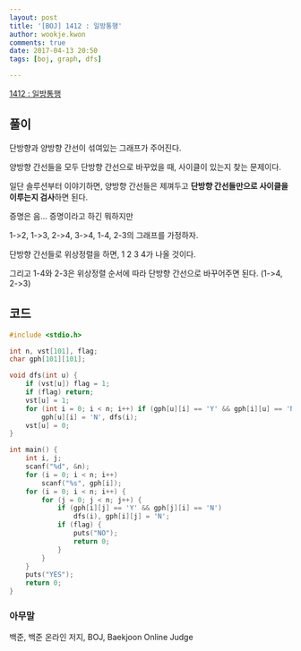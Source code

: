 ```yaml
---
layout: post
title: '[BOJ] 1412 : 일방통행'
author: wookje.kwon
comments: true
date: 2017-04-13 20:50
tags: [boj, graph, dfs]

---
```


[1412 : 일방통행](https://www.acmicpc.net/problem/1412)

## 풀이

단방향과 양방향 간선이 섞여있는 그래프가 주어진다.

양방향 간선들을 모두 단방향 간선으로 바꾸었을 때, 사이클이 있는지 찾는 문제이다.

일단 솔루션부터 이야기하면, 양방향 간선들은 제껴두고 **단방향 간선들만으로 사이클을 이루는지 검사**하면 된다.

증명은 음... 증명이라고 하긴 뭐하지만

1->2, 1->3, 2->4, 3->4, 1-4, 2-3의 그래프를 가정하자.

단방향 간선들로 위상정렬을 하면, 1 2 3 4가 나올 것이다.

그리고 1-4와 2-3은 위상정렬 순서에 따라 단방향 간선으로 바꾸어주면 된다. (1->4, 2->3)


## 코드

```cpp
#include <stdio.h>

int n, vst[101], flag;
char gph[101][101];

void dfs(int u) {
	if (vst[u]) flag = 1;
	if (flag) return;
	vst[u] = 1;
	for (int i = 0; i < n; i++) if (gph[u][i] == 'Y' && gph[i][u] == 'N')
		gph[u][i] = 'N', dfs(i);
	vst[u] = 0;
}

int main() {
	int i, j;
	scanf("%d", &n);
	for (i = 0; i < n; i++)
		scanf("%s", gph[i]);
	for (i = 0; i < n; i++) {
		for (j = 0; j < n; j++) {
			if (gph[i][j] == 'Y' && gph[j][i] == 'N')
				dfs(i), gph[i][j] = 'N';
			if (flag) {
				puts("NO");
				return 0;
			}
		}
	}
	puts("YES");
	return 0;
}
```

### 아무말  
백준, 백준 온라인 저지, BOJ, Baekjoon Online Judge
